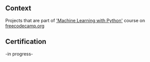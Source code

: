 ## Context
Projects that are part of ['Machine Learning with Python'](https://www.freecodecamp.org/learn/machine-learning-with-python/) course on [freecodecamp.org](https://www.freecodecamp.org/)

## Certification
-in progress-
